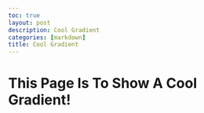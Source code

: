 ```yaml
---
toc: true
layout: post
description: Cool Gradient
categories: [markdown]
title: Cool Gradient
---
```

<style>
body {
  background-image: url('images/cool-gradient.jpg');
  background-repeat: no-repeat;
  background-attachment: fixed;
  background-size: cover;
}
</style>

# This Page Is To Show A Cool Gradient!